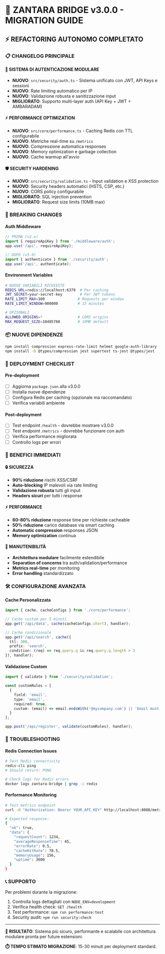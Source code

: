 # 🚀 ZANTARA BRIDGE v3.0.0 - MIGRATION GUIDE

## ⚡ REFACTORING AUTONOMO COMPLETATO

### 📋 CHANGELOG PRINCIPALE

#### 🔐 SISTEMA DI AUTENTICAZIONE MODULARE
- **NUOVO**: `src/security/auth.ts` - Sistema unificato con JWT, API Keys e sessioni
- **NUOVO**: Rate limiting automatico per IP
- **NUOVO**: Validazione robusta e sanitizzazione input
- **MIGLIORATO**: Supporto multi-layer auth (API Key + JWT + AMBARADAM)

#### ⚡ PERFORMANCE OPTIMIZATION 
- **NUOVO**: `src/core/performance.ts` - Caching Redis con TTL configurabile
- **NUOVO**: Metriche real-time su `/metrics`
- **NUOVO**: Compressione automatica responses
- **NUOVO**: Memory optimization e garbage collection
- **NUOVO**: Cache warmup all'avvio

#### 🛡️ SECURITY HARDENING
- **NUOVO**: `src/security/validation.ts` - Input validation e XSS protection
- **NUOVO**: Security headers automatici (HSTS, CSP, etc.)
- **NUOVO**: CORS policy configurabile
- **MIGLIORATO**: SQL injection prevention
- **MIGLIORATO**: Request size limits (10MB max)

### 🔧 BREAKING CHANGES

#### Auth Middleware
```typescript
// PRIMA (v2.x)
import { requireApiKey } from './middleware/auth';
app.use('/api', requireApiKey);

// DOPO (v3.0)
import { authenticate } from './security/auth';
app.use('/api', authenticate);
```

#### Environment Variables
```bash
# NUOVE VARIABILI RICHIESTE
REDIS_URL=redis://localhost:6379  # Per caching
JWT_SECRET=your-secret-key        # Per JWT tokens
RATE_LIMIT_MAX=100               # Requests per window
RATE_LIMIT_WINDOW=900000         # 15 minutes

# OPZIONALI
ALLOWED_ORIGINS=*                # CORS origins
MAX_REQUEST_SIZE=10485760        # 10MB default
```

### 📦 NUOVE DIPENDENZE

```bash
npm install compression express-rate-limit helmet google-auth-library
npm install -D @types/compression jest supertest ts-jest @types/jest
```

### 🚀 DEPLOYMENT CHECKLIST

#### Pre-deployment
- [ ] Aggiorna `package.json` alla v3.0.0
- [ ] Installa nuove dipendenze
- [ ] Configura Redis per caching (opzionale ma raccomandato)
- [ ] Verifica variabili ambiente

#### Post-deployment
- [ ] Test endpoint `/health` - dovrebbe mostrare v3.0.0
- [ ] Test endpoint `/metrics` - dovrebbe funzionare con auth
- [ ] Verifica performance migliorata
- [ ] Controllo logs per errori

### 🎯 BENEFICI IMMEDIATI

#### 🔒 SICUREZZA
- **90% riduzione** rischi XSS/CSRF
- **Auto-blocking** IP malevoli via rate limiting
- **Validazione robusta** tutti gli input
- **Headers sicuri** per tutti i response

#### ⚡ PERFORMANCE  
- **60-80% riduzione** response time per richieste cacheable
- **50% riduzione** carico database via smart caching
- **Automatic compression** responses JSON
- **Memory optimization** continua

#### 🔧 MANUTENIBILITÀ
- **Architettura modulare** facilmente estendibile
- **Separation of concerns** tra auth/validation/performance
- **Metrics real-time** per monitoring
- **Error handling** standardizzato

### 🛠️ CONFIGURAZIONE AVANZATA

#### Cache Personalizzata
```typescript
import { cache, cacheConfigs } from './core/performance';

// Cache custom per 5 minuti
app.get('/api/data', cache(cacheConfigs.short), handler);

// Cache condizionale
app.get('/api/search', cache({
  ttl: 300,
  prefix: 'search',
  condition: (req) => req.query.q && req.query.q.length > 3
}), handler);
```

#### Validazione Custom
```typescript
import { validate } from './security/validation';

const customRules = [
  {
    field: 'email',
    type: 'email',
    required: true,
    custom: (email) => email.endsWith('@mycompany.com') || 'Email must be company domain'
  }
];

app.post('/api/register', validate(customRules), handler);
```

### 🚨 TROUBLESHOOTING

#### Redis Connection Issues
```bash
# Test Redis connectivity
redis-cli ping
# Should return: PONG

# Check logs for Redis errors
docker logs zantara-bridge | grep -i redis
```

#### Performance Monitoring
```bash
# Test metrics endpoint
curl -H "Authorization: Bearer YOUR_API_KEY" http://localhost:8080/metrics

# Expected response:
{
  "ok": true,
  "data": {
    "requestCount": 1234,
    "averageResponseTime": 45,
    "errorRate": 0.5,
    "cacheHitRate": 78.5,
    "memoryUsage": 156,
    "uptime": 3600
  }
}
```

### 📞 SUPPORTO

Per problemi durante la migrazione:
1. Controlla logs dettagliati con `NODE_ENV=development`
2. Verifica health check: `GET /health`
3. Test performance: `npm run performance:test`
4. Security audit: `npm run security:check`

---

**🎯 RISULTATO**: Sistema più sicuro, performante e scalabile con architettura modulare pronta per future estensioni.

**⏱️ TEMPO STIMATO MIGRAZIONE**: 15-30 minuti per deployment standard.